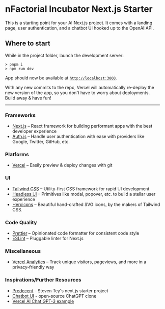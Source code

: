 # nFactorial Incubator Next.js Starter

This is a starting point for your AI Next.js project. It comes with a landing page, user authentication, and a chatbot UI hooked up to the OpenAI API.

## Where to start


While in the project folder, launch the development server:
```
> pnpm i
> npm run dev
```
App should now be available at [`http://localhost:3000`](http://localhost:3000).

With any new commits to the repo, Vercel will automatically re-deploy the new version of the app, so you don't have to worry about deployments. Build away & have fun!

***

### Frameworks

- [Next.js](https://nextjs.org/) – React framework for building performant apps with the best developer experience
- [Auth.js](https://authjs.dev/) – Handle user authentication with ease with providers like Google, Twitter, GitHub, etc.

### Platforms

- [Vercel](https://vercel.com/) – Easily preview & deploy changes with git

### UI

- [Tailwind CSS](https://tailwindcss.com/) – Utility-first CSS framework for rapid UI development
- [Headless UI](https://headlessui.com/) – Primitives like modal, popover, etc. to build a stellar user experience
- [Heroicons](https://heroicons.com/) – Beautiful hand-crafted SVG icons, by the makers of Tailwind CSS.

### Code Quality

- [Prettier](https://prettier.io/) – Opinionated code formatter for consistent code style
- [ESLint](https://eslint.org/) – Pluggable linter for Next.js

### Miscellaneous

- [Vercel Analytics](https://vercel.com/analytics) – Track unique visitors, pageviews, and more in a privacy-friendly way

### Inspirations/Further Resources

- [Predecent](https://github.com/steven-tey/precedent/) - Steven Tey's next.js starter project
- [Chatbot UI](https://chatbotui.com/) - open-source ChatGPT clone
- [Vercel AI Chat GPT-3 example](https://github.com/vercel/examples/tree/main/solutions/ai-chatgpt)
